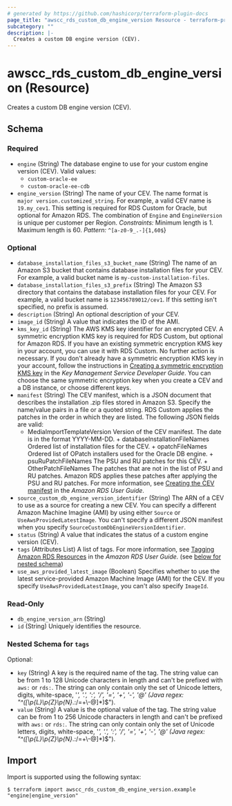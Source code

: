 ```yaml
---
# generated by https://github.com/hashicorp/terraform-plugin-docs
page_title: "awscc_rds_custom_db_engine_version Resource - terraform-provider-awscc"
subcategory: ""
description: |-
  Creates a custom DB engine version (CEV).
---
```


# awscc_rds_custom_db_engine_version (Resource)

Creates a custom DB engine version (CEV).



<!-- schema generated by tfplugindocs -->
## Schema

### Required

- `engine` (String) The database engine to use for your custom engine version (CEV).
 Valid values:
  +   ``custom-oracle-ee`` 
  +   ``custom-oracle-ee-cdb``
- `engine_version` (String) The name of your CEV. The name format is ``major version.customized_string``. For example, a valid CEV name is ``19.my_cev1``. This setting is required for RDS Custom for Oracle, but optional for Amazon RDS. The combination of ``Engine`` and ``EngineVersion`` is unique per customer per Region.
  *Constraints:* Minimum length is 1. Maximum length is 60.
  *Pattern:* ``^[a-z0-9_.-]{1,60$``}

### Optional

- `database_installation_files_s3_bucket_name` (String) The name of an Amazon S3 bucket that contains database installation files for your CEV. For example, a valid bucket name is ``my-custom-installation-files``.
- `database_installation_files_s3_prefix` (String) The Amazon S3 directory that contains the database installation files for your CEV. For example, a valid bucket name is ``123456789012/cev1``. If this setting isn't specified, no prefix is assumed.
- `description` (String) An optional description of your CEV.
- `image_id` (String) A value that indicates the ID of the AMI.
- `kms_key_id` (String) The AWS KMS key identifier for an encrypted CEV. A symmetric encryption KMS key is required for RDS Custom, but optional for Amazon RDS.
 If you have an existing symmetric encryption KMS key in your account, you can use it with RDS Custom. No further action is necessary. If you don't already have a symmetric encryption KMS key in your account, follow the instructions in [Creating a symmetric encryption KMS key](https://docs.aws.amazon.com/kms/latest/developerguide/create-keys.html#create-symmetric-cmk) in the *Key Management Service Developer Guide*.
 You can choose the same symmetric encryption key when you create a CEV and a DB instance, or choose different keys.
- `manifest` (String) The CEV manifest, which is a JSON document that describes the installation .zip files stored in Amazon S3. Specify the name/value pairs in a file or a quoted string. RDS Custom applies the patches in the order in which they are listed.
 The following JSON fields are valid:
  + MediaImportTemplateVersion Version of the CEV manifest. The date is in the format YYYY-MM-DD. + databaseInstallationFileNames Ordered list of installation files for the CEV. + opatchFileNames Ordered list of OPatch installers used for the Oracle DB engine. + psuRuPatchFileNames The PSU and RU patches for this CEV. + OtherPatchFileNames The patches that are not in the list of PSU and RU patches. Amazon RDS applies these patches after applying the PSU and RU patches. 
 For more information, see [Creating the CEV manifest](https://docs.aws.amazon.com/AmazonRDS/latest/UserGuide/custom-cev.html#custom-cev.preparing.manifest) in the *Amazon RDS User Guide*.
- `source_custom_db_engine_version_identifier` (String) The ARN of a CEV to use as a source for creating a new CEV. You can specify a different Amazon Machine Imagine (AMI) by using either ``Source`` or ``UseAwsProvidedLatestImage``. You can't specify a different JSON manifest when you specify ``SourceCustomDbEngineVersionIdentifier``.
- `status` (String) A value that indicates the status of a custom engine version (CEV).
- `tags` (Attributes List) A list of tags. For more information, see [Tagging Amazon RDS Resources](https://docs.aws.amazon.com/AmazonRDS/latest/UserGuide/USER_Tagging.html) in the *Amazon RDS User Guide.* (see [below for nested schema](#nestedatt--tags))
- `use_aws_provided_latest_image` (Boolean) Specifies whether to use the latest service-provided Amazon Machine Image (AMI) for the CEV. If you specify ``UseAwsProvidedLatestImage``, you can't also specify ``ImageId``.

### Read-Only

- `db_engine_version_arn` (String)
- `id` (String) Uniquely identifies the resource.

<a id="nestedatt--tags"></a>
### Nested Schema for `tags`

Optional:

- `key` (String) A key is the required name of the tag. The string value can be from 1 to 128 Unicode characters in length and can't be prefixed with ``aws:`` or ``rds:``. The string can only contain only the set of Unicode letters, digits, white-space, '_', '.', ':', '/', '=', '+', '-', '@' (Java regex: "^([\\p{L}\\p{Z}\\p{N}_.:/=+\\-@]*)$").
- `value` (String) A value is the optional value of the tag. The string value can be from 1 to 256 Unicode characters in length and can't be prefixed with ``aws:`` or ``rds:``. The string can only contain only the set of Unicode letters, digits, white-space, '_', '.', ':', '/', '=', '+', '-', '@' (Java regex: "^([\\p{L}\\p{Z}\\p{N}_.:/=+\\-@]*)$").

## Import

Import is supported using the following syntax:

```shell
$ terraform import awscc_rds_custom_db_engine_version.example "engine|engine_version"
```
